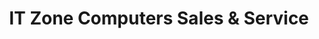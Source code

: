 ---
title: "IT Zone Computers Sales & Service"
url: /kattappana/it-zone-computers-sales-und-service/
shop: Computer
---